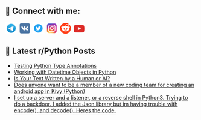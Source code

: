 ## 🔎 Connect with me:
[<img src="https://github.com/bullbesh/bullbesh/blob/main/images/Telegram.png" width="32" height="32" />](https://t.me/bullbesh)
[<img src="https://github.com/bullbesh/bullbesh/blob/main/images/VK.png" width="32" height="32" />](https://vk.com/bullbesh)
[<img src="https://github.com/bullbesh/bullbesh/blob/main/images/Twitter.png" width="32" height="32" />](https://twitter.com/bullbesh1)
[<img src="https://github.com/bullbesh/bullbesh/blob/main/images/Instagram.png" width="32" height="32" />](https://www.instagram.com/bullbesh)
[<img src="https://github.com/bullbesh/bullbesh/blob/main/images/Reddit.png" width="32" height="32" />](https://www.reddit.com/user/bullbesh)
[<img src="https://github.com/bullbesh/bullbesh/blob/main/images/YouTube.png" width="32" height="32" />](https://www.youtube.com/channel/UCtfjRs6uzgq5mfm8S06WTcg)

## 📕 Latest r/Python Posts
<!-- BLOG-POST-LIST:START -->
- [Testing Python Type Annotations](https://www.reddit.com/r/Python/comments/105yblz/testing_python_type_annotations/)
- [Working with Datetime Objects in Python](https://www.reddit.com/r/Python/comments/105y8j0/working_with_datetime_objects_in_python/)
- [Is Your Text Written by a Human or AI?](https://www.reddit.com/r/Python/comments/105x3f2/is_your_text_written_by_a_human_or_ai/)
- [Does anyone want to be a member of a new coding team for creating an android app in Kivy &lpar;Python&rpar;](https://www.reddit.com/r/Python/comments/105wavn/does_anyone_want_to_be_a_member_of_a_new_coding/)
- [I set up a server and a listener, or a reverse shell in Python3. Trying to do a backdoor. I added the Json library but im having trouble with encode&lpar;&rpar;, and decode&lpar;&rpar;. Heres the code.](https://www.reddit.com/r/Python/comments/105v6nu/i_set_up_a_server_and_a_listener_or_a_reverse/)
<!-- BLOG-POST-LIST:END -->
